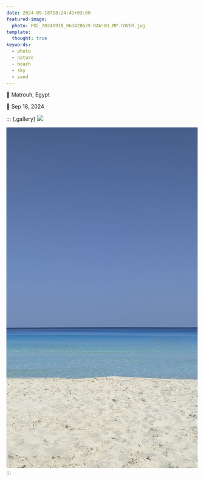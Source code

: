 ```yaml
---
date: 2024-09-18T18:24:41+03:00
featured-image:
  photo: PXL_20240918_063420629.RAW-01.MP.COVER.jpg
template:
  thought: true
keywords:
  - photo
  - nature
  - beach
  - sky
  - sand
---
```


📌 Matrouh, Egypt

📅 Sep 18, 2024

::: {.gallery}
![](PXL_20240918_063420629.RAW-01.MP.COVER.jpg)

![](PXL_20240918_081544816.RAW-01.MP.COVER~3.jpg)
:::
